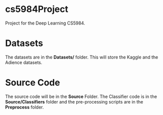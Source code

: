 # cs5984Project
Project for the Deep Learning CS5984.

# Datasets
The datasets are in the **Datasets/** folder. This will store the Kaggle and the Adience datasets.

# Source Code
The source code will be in the **Source** Folder. The Classifier code is in the **Source/Classifiers** folder and the pre-processing scripts are in the **Preprocess** folder.
